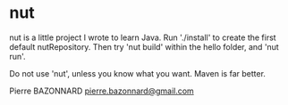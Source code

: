 nut
===


nut is a little project I wrote to learn Java.
Run './install' to create the first default nutRepository.
Then try 'nut build' within the hello folder, and 'nut run'.

Do not use 'nut', unless you know what you want.
Maven is far better.

Pierre BAZONNARD
pierre.bazonnard@gmail.com





